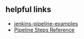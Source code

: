 ## helpful links
* [jenkins-pipeline-examples](https://github.com/kitconcept/jenkins-pipeline-examples)
* [Pipeline Steps Reference](https://jenkins.io/doc/pipeline/steps/)

